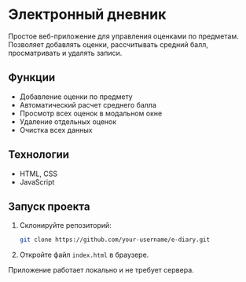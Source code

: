 Электронный дневник
===================

Простое веб-приложение для управления оценками по предметам. Позволяет добавлять оценки, рассчитывать средний балл, просматривать и удалять записи.

Функции
--------
- Добавление оценки по предмету  
- Автоматический расчет среднего балла  
- Просмотр всех оценок в модальном окне  
- Удаление отдельных оценок  
- Очистка всех данных  

Технологии
-----------
- HTML, CSS  
- JavaScript  

Запуск проекта
--------------
1. Склонируйте репозиторий:  
   ```bash
   git clone https://github.com/your-username/e-diary.git
   ```  
2. Откройте файл `index.html` в браузере.  

Приложение работает локально и не требует сервера.
